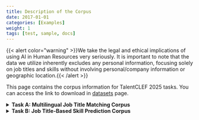 ```yaml
---
title: Description of the Corpus
date: 2017-01-01
categories: [Examples]
weight: 1
tags: [test, sample, docs]
---
```

{{< alert color="warning" >}}We take the legal and ethical implications of using AI in Human Resources very seriously. It is important to note that the data we utilize inherently excludes any personal information, focusing solely on job titles and skills without involving personal/company information or geographic location.{{< /alert >}}

This page contains the corpus information for TalentCLEF 2025 tasks. You can access the link to download in [datasets](/docs/talentclef-2025/data/datasets/) page.

<details>
<summary><strong>Task A: Multilingual Job Title Matching Corpus</strong></summary>
<strong>Summary:</strong>

The corpus used for Task A consists of a set of job titles in three languages: English, Spanish and German, from different job domains and professional sectors. These job titles have been collected and processed in order to facilitate the identification and comparison of equivalent titles across languages. 

The training corpus has been generated using public terminologies, ensuring that the job titles are representative of a wide range of job domains and aligned with standard market terminology.

On the other hand, the validation and test corpora have been annotated by domain experts, following well-defined guidelines to ensure consistency and quality of labels. This annotation process, performed with specialized tools, included several stages of quality control to ensure that the labels were accurate and that the annotated titles accurately reflected the relationships between the different languages in a work environment.

<strong>Data:</strong>

1. **Training Set**: 
The training data is provided in a tabular format with three columns:
    - *family_id*: The ISCO family id representing the group to which the job identifier belongs.
    - *id*: An ESCO identifier indicating the origin of the pair's job titles.
    - *jobtitle_1*: The first job title in the pair.
    - *jobtitle_2*: A second job title related to *jobtitle_1*.

    Each dataset is provided in separate files for each language involved in the task. The files are named according to the language, with the following format:
    - `taskA_training_en.tsv`: Contains related job titles in English.
    - `taskA_training_es.tsv`: Contains related job titles in Spanish.
    - `taskA_training_de.tsv`: Contains related job titles in German.

    An example of the content of these files is shown below:

    
  | family_id                                         | id                                                                                             | jobtitle_1               | jobtitle_2                  |
|---------------------------------------------------|------------------------------------------------------------------------------------------------|---------------------------|-----------------------------|
| http://data.europa.eu/esco/isco/C2512            | http://data.europa.eu/esco/occupation/f2b15a0e-e65a-438a-affb-29b9d50b77d1                    | desarrollador de software | desarrolladora de soluciones |
| http://data.europa.eu/esco/isco/C2512            | http://data.europa.eu/esco/occupation/f2b15a0e-e65a-438a-affb-29b9d50b77d1                    | desarrollador de software | ingeniera de aplicaciones   |
| http://data.europa.eu/esco/isco/C2512            | http://data.europa.eu/esco/occupation/d0aa0792-4345-474b-9365-686cf4869d2e                    | diseñador de software     | ingeniero de software       |


2. **Validation Set**:
    The validation set is structured into three diferent files: *queries*, *corpus elements* and *q_rels*, and is provided separately for each language.
    - *Queries*: The queries file contains the following fields:
        - *q_id*: A unique identifier for the query.
        - *jobtitle*: The job title used as the query.

    - *Corpus Elements*: The corpus elements file contains the following fields:
        - *c_id*: A unique identifier for each corpus element.
        - *jobtitle*: The job title present in the corpus.

    - *qrels*: This file defines the relationship between the query and the corpus elements. It does not include a column header, but one is shown here for illustrative purposes.
        - *q_id*: The identifier of the query.
        - *iter*: A reserved field (always 0).
        - *c_id*: The identifier of the corresponding corpus element.
        - *relevance*: A binary score (0 or 1) indicating the relevance of the corpus element to the query, where 1 signifies relevant and 0 non-relevant.

    We will provide validation set in *english*, *spanish*, *german* and *chinese*.

    Example of the content of these files for english:


    <div style="display: flex; gap: 20px;">

    <div style="flex: 1;">
    
    #### queries
    | q_id | jobtitle    |
    |------|-------------|
    | 1    | 3d animator |

    </div>

    <div style="flex: 1;">
    
    #### corpus_elements
    | c_id | jobtitle                   |
    |------|-----------------------------|
    | 1    | animation artist            |
    | 2    | 3d character animator       |
    | 3    | character technical director|
    | 4    | character designer          |
    | 5    | animation lead              |
    | 6    | 3d generalist               |
    | 7    | animator                    |
    | 8    | character rigger            |
    | 9    | character animator          |

    </div>

    <div style="flex: 1;">

    #### q_rels
    | q_id |iter | c_id | relevance |
    |------|------|------|-----------|
    | 1    | 0    | 2    | 1         |
    | 1    | 0    | 3    | 1         |
    | 1    | 0    | 4    | 1         |
    | 1    | 0    | 5    | 1         |
    | 1    | 0    | 6    | 1         |
    | 1    | 0    | 7    | 1         |
    | 1    | 0    | 8    | 1         |
    | 1    | 0    | 9    | 1         |

    </div>

    </div>



3. **Test Set**:
The test set consists of two components, which are designed to evaluate system predictions based on language and job title retrieval tasks. The participant should generate a *q_rels* based on the queries and corpus elements provided. 

    - *Queries*: Contains the following fields:
        - *q_id*: A unique identifier for the query.
        - *jobtitle*: The job title used as the query.
        - *lang*: The language of the corpus element's job title.

    - *Corpus Elements*: Contains:
        - *q_id*: A unique identifier for each corpus element.
        - *jobtitle*:  The job title from the corpus element.
        - *lang*: The language of the corpus element's job title.

</details>

<details>
<summary><strong>Task B: Job Title-Based Skill Prediction Corpus</strong></summary>

<strong>Summary:</strong>

The dataset is designed to support job title-based skill prediction tasks in English across various job domains and professional sectors. It includes job titles and associated skills collected and processed to facilitate the training of models to solve this task. 

As with Task A, the training data uses public terminologies to represent a broad spectrum of job domains, while the validation and test sets are annotated by domain experts. This expert annotation follows strict guidelines and quality control measures to ensure consistent labeling and accurate representation of job-title-to-skill relationships.

<strong>Data:</strong>
1. **Training Set**: 

For generating the training data for Task B, the information available in ESCO has been used.  We have prepared the training data in three separate files: `job2skill.tsv`, `jobid2terms.json` and `skillid2terms.json`.

- `job2skill.tsv`: This file has been curated to include the most representative skills for each job title in ESCO. A filtering process has been applied to the number of skills per job title to avoid outliers. This file contains three columns:
    - *job_id*: ESCO identifier for the job position.
    - *skill_id*: ESCO identifier for the skill.
    - *rel_type*:Indicator specifying whether the *skill_id* is essential or optional for a specific *job_id*. It can have the value "essential" or "optional."



    An example of the content of this file is shown below:

    | job_id                                                                 | skill_id                                                              | rel_type    |
|------------------------------------------------------------------------|-----------------------------------------------------------------------|-------------|
| [http://data.europa.eu/esco/occupation/f2b15a0e-e65a-438a-affb-29b9d50b77d1](http://data.europa.eu/esco/occupation/f2b15a0e-e65a-438a-affb-29b9d50b77d1) | [http://data.europa.eu/esco/skill/8b94aa1e-89c9-459d-b3b4-1dfab8dec2df](http://data.europa.eu/esco/skill/8b94aa1e-89c9-459d-b3b4-1dfab8dec2df) | essential   |
| [http://data.europa.eu/esco/occupation/f2b15a0e-e65a-438a-affb-29b9d50b77d1](http://data.europa.eu/esco/occupation/f2b15a0e-e65a-438a-affb-29b9d50b77d1) | [http://data.europa.eu/esco/skill/f84a433f-34f1-4083-b0a3-24802623509c](http://data.europa.eu/esco/skill/f84a433f-34f1-4083-b0a3-24802623509c) | essential   |
| [http://data.europa.eu/esco/occupation/f2b15a0e-e65a-438a-affb-29b9d50b77d1](http://data.europa.eu/esco/occupation/f2b15a0e-e65a-438a-affb-29b9d50b77d1) | [http://data.europa.eu/esco/skill/fd33c66c-70c4-40e6-b87c-5495bd3bf26e](http://data.europa.eu/esco/skill/fd33c66c-70c4-40e6-b87c-5495bd3bf26e) | optional    |



- `jobid2terms.json`: This JSON file contains *job_id* identifiers used in the training set for Task A as keys, and a list of valid lexical variants for each identifier as values.

    ```json
    {
        "http://data.europa.eu/esco/occupation/f2b15a0e-e65a-438a-affb-29b9d50b77d1": [
            "application developer", "application programmer", "applications engineer",
            "application software developer", "battery software developer",
            "developer of software", "programmer", "soft developer",
            "software developer", "software developers", "software engineer",
            "software specialist", "solutions developer"
        ]
        ...
    }
    ```

- `skillid2terms.json`: This JSON file contains *skill_id* identifiers as keys, and a list of valid lexical variants for each identifier as values.

    ```json
    {
        "http://data.europa.eu/esco/skill/f84a433f-34f1-4083-b0a3-24802623509c": [
            "web services", "web services systems"
        ],
        "http://data.europa.eu/esco/skill/fd33c66c-70c4-40e6-b87c-5495bd3bf26e": [
            "design user interface"
        ]
    }
    ```



2. **Validation Set**:
    The validation set is divided into three diferent files: *queries*, *corpus elements* and *q_rels*:
    - *Queries*: Contains the following fields:
        - *q_id*: A unique identifier for the query.
        - *jobtitle*: The job title used as the query.

    - *Corpus Elements*: Contains:
        - *c_id*: A unique identifier for each corpus element.
        - *skill*: The skill included as a corpus element.

    - *q_rels*: This file maps the relationship between the query and the corpus elements:
        - *q_id*: The identifier of the query.
        - *c_id*: The identifier of the corresponding corpus element.
        - *relevance*: A binary score (0 or 1) indicating the relevance of the corpus element to the query, where 1 signifies relevant and 0 non-relevant.

3. **Test Set**:
    The test set consists of two files, `queries` and `corpus elements`. The participant should generate a *q_rels* file as prediction based on the queries and corpus elements provided. 

    - *Queries*: Contains the following fields:
        - *q_id*: A unique identifier for the query.
        - *jobtitle*: The job title used as the query.

    - *Corpus Elements*: Contains:
        - *q_id*: A unique identifier for each corpus element.
        - *skill*:  The skill associated with the corpus element.


</details>